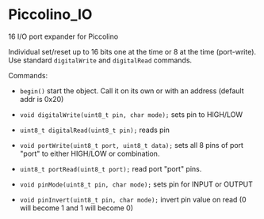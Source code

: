 # Piccolino_IO
16 I/O port expander for Piccolino

Individual set/reset up to 16 bits one at the time or 8 at the time (port-write). Use standard `digitalWrite` and `digitalRead` commands.

Commands:

- `begin()`
  start the object. Call it on its own or with an address (default addr is 0x20)
  
- `void digitalWrite(uint8_t pin, char mode);`
  sets pin to HIGH/LOW
  
- `uint8_t digitalRead(uint8_t pin);`
  reads pin
  
- `void portWrite(uint8_t port, uint8_t data);`
  sets all 8 pins of port "port" to either HIGH/LOW or combination.
  
- `uint8_t portRead(uint8_t port);`
  read port "port" pins.
  
- `void pinMode(uint8_t pin, char mode);`
  sets pin for INPUT or OUTPUT
  
- `void pinInvert(uint8_t pin, char mode);`
  invert pin value on read (0 will become 1 and 1 will become 0)
  